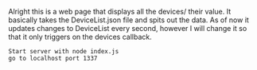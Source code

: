 Alright this is a web page that displays all the devices/ their value.
	It basically takes the DeviceList.json file and spits out the data.
	As of now it updates changes to DeviceList every second, however I will
	change it so that it only triggers on the devices callback.

	Start server with node index.js
	go to localhost port 1337
